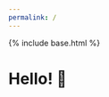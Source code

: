 ```yaml
---
permalink: /
---
```


{% include base.html %}

# Hello! 🍃

<canvas id="responsive-canvas"></canvas>
<script type="text/javascript" src="{{ base }}/static/scripts.js?{{ site.time | date: '%s%N' }}"></script>

